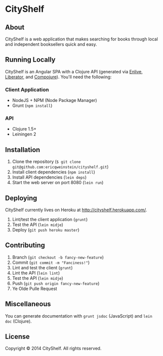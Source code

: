 CityShelf
=========

## About
CityShelf is a web application that makes searching for books through local and independent booksellers quick and easy.

## Running Locally
CityShelf is an Angular SPA with a Clojure API (generated via [Enlive](https://github.com/cgrand/enlive), [Liberator](http://clojure-liberator.github.io/liberator/), and [Compojure](https://github.com/weavejester/compojure)). You'll need the following:

### Client Application
* NodeJS + NPM (Node Package Manager)
* Grunt (`npm install`)

### API
* Clojure 1.5+
* Leiningen 2

## Installation
1. Clone the repository (`$ git clone git@github.com:ericqweinstein/cityshelf.git`)
2. Install client dependencies (`npm install`)
3. Install API dependencies (`lein deps`)
4. Start the web server on port 8080 (`lein run`)

## Deploying
CityShelf currently lives on Heroku at http://cityshelf.herokuapp.com/.

1. Lint/test the client application (`grunt`)
2. Test the API (`lein midje`)
3. Deploy (`git push heroku master`)

## Contributing
1. Branch (`git checkout -b fancy-new-feature`)
2. Commit (`git commit -m "Fanciness!"`)
3. Lint and test the client (`grunt`)
4. Lint the API (`lein lint`)
5. Test the API (`lein midje`)
6. Push (`git push origin fancy-new-feature`)
7. Ye Olde Pulle Request

## Miscellaneous
You can generate documentation with `grunt jsdoc` (JavaScript) and `lein doc` (Clojure).

## License
Copyright © 2014 CityShelf. All rights reserved.
